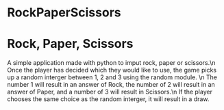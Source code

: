 # RockPaperScissors
<h1>Rock, Paper, Scissors</h1>
<p> A simple application made with python to imput rock, paper or scissors.\n Once the player has decided which they would like to use, the game picks up a random interger between 1, 2 and 3 using the random module. \n The number 1 will result in an answer of Rock, the number of 2 will result in an answer of Paper, and a number of 3 will result in Scissors.\n If the player chooses the same choice as the random interger, it will result in a draw. </p>
